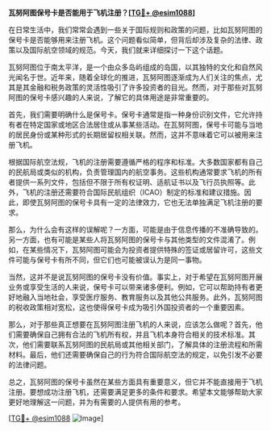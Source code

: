 **瓦努阿图保号卡是否能用于飞机注册？[[TG💪+ @esim1088](https://t.me/s/esim1088)]**

在日常生活中，我们常常会遇到一些关于国际规则和政策的问题，比如瓦努阿图的保号卡是否能够用来注册飞机。这个问题看似简单，但背后却涉及复杂的法律、政策以及国际航空领域的规范。今天，我们就来详细探讨一下这个话题。

瓦努阿图位于南太平洋，是一个由众多岛屿组成的岛国，以其独特的文化和自然风光闻名于世。近年来，随着全球化的推进，瓦努阿图逐渐成为人们关注的焦点，尤其是其金融和税务政策的灵活性吸引了许多投资者的目光。然而，对于那些对瓦努阿图的保号卡感兴趣的人来说，了解它的具体用途是非常重要的。

首先，我们需要明确什么是保号卡。保号卡通常是指一种身份识别文件，它允许持有者在特定国家或地区合法居住或从事某些活动。在瓦努阿图，保号卡可能与当地的居民身份或某种形式的长期居留权相关联。然而，这并不意味着它可以被用来注册飞机。

根据国际航空法规，飞机的注册需要遵循严格的程序和标准。大多数国家都有自己的民航局或类似的机构，负责管理国内的航空事务。这些机构通常要求飞机的所有者提供一系列文件，包括但不限于所有权证明、适航证书以及飞行员执照等。此外，飞机的注册还需要符合国际民航组织（ICAO）制定的标准和建议措施。因此，即使瓦努阿图的保号卡具有一定的法律效力，它也无法单独满足飞机注册的要求。

那么，为什么会有这样的误解呢？一方面，可能是由于信息传播的不准确导致的。另一方面，也有可能是某些人将瓦努阿图的保号卡与其他类型的文件混淆了。例如，在某些情况下，瓦努阿图可能会为投资者提供特殊的签证或居留许可，这些文件可能与保号卡有所不同，但它们也可能被误认为是同一事物。

当然，这并不是说瓦努阿图的保号卡没有价值。事实上，对于希望在瓦努阿图开展业务或享受生活的人来说，保号卡可以带来诸多便利。例如，它可以帮助持有者更好地融入当地社会，享受医疗服务、教育服务以及其他公共服务。此外，瓦努阿图的税收政策相对宽松，这也使得保号卡成为吸引外国投资者的一个重要因素。

那么，对于那些真正想要在瓦努阿图注册飞机的人来说，应该怎么做呢？首先，他们需要确保自己拥有合法的飞机所有权，并且飞机本身符合相关的技术标准。其次，他们需要联系瓦努阿图的民航局或其他相关部门，了解具体的注册流程和所需材料。最后，他们还需要确保自己的行为符合国际航空法的规定，以免引发不必要的法律问题。

总之，瓦努阿图的保号卡虽然在某些方面具有重要意义，但它并不能直接用于飞机注册。要想成功注册飞机，还需要满足更多的条件和要求。希望本文能够帮助大家更好地理解这一问题，并为有需要的人提供有用的参考。

[[TG💪+ @esim1088](https://t.me/s/esim1088) ![Image](https://i.postimg.cc/4NQfJmqS/Snipaste-2025-05-13-00-14-12.png)]